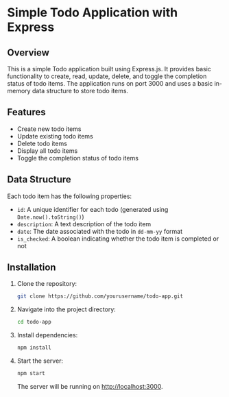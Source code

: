 # Simple Todo Application with Express

## Overview

This is a simple Todo application built using Express.js. It provides basic functionality to create, read, update, delete, and toggle the completion status of todo items. The application runs on port 3000 and uses a basic in-memory data structure to store todo items.

## Features

- Create new todo items
- Update existing todo items
- Delete todo items
- Display all todo items
- Toggle the completion status of todo items

## Data Structure

Each todo item has the following properties:

- `id`: A unique identifier for each todo (generated using `Date.now().toString()`)
- `description`: A text description of the todo item
- `date`: The date associated with the todo in `dd-mm-yy` format
- `is_checked`: A boolean indicating whether the todo item is completed or not

## Installation

1. Clone the repository:

    ```bash
    git clone https://github.com/yourusername/todo-app.git
    ```

2. Navigate into the project directory:

    ```bash
    cd todo-app
    ```

3. Install dependencies:

    ```bash
    npm install
    ```

4. Start the server:

    ```bash
    npm start
    ```

   The server will be running on [http://localhost:3000](http://localhost:3000).
